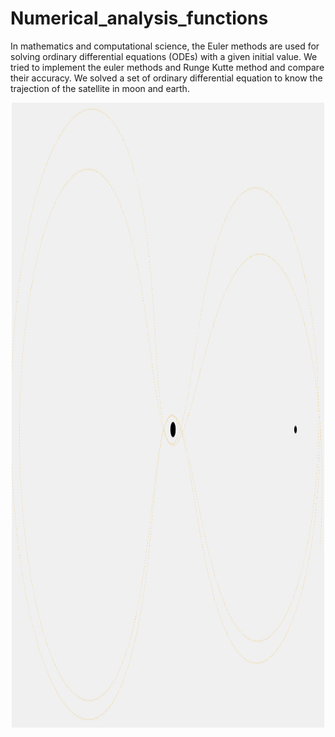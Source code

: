 # Numerical_analysis_functions
In mathematics and computational science, the Euler methods are used for solving ordinary differential equations (ODEs) with a given initial value.
We tried to implement the euler methods and Runge Kutte method and compare their accuracy. We solved a set of ordinary differential equation to know the trajection of the satellite in moon and earth.

<p align="center">
<img src="https://github.com/viswambhar-yasa/Numerical_analysis_functions/raw/master/Annotation 2020-09-08 182544.png" width="500" height="1000" />
</p>
